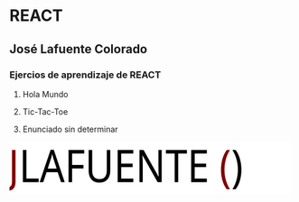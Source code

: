 #   REACT
## José Lafuente Colorado

### Ejercios de aprendizaje de REACT

1. Hola Mundo
   
2. Tic-Tac-Toe

3. Enunciado sin determinar





![logo](./img/Logo_JLC.svg "logo")